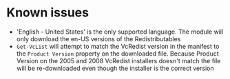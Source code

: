 # Known issues

* 'English - United States' is the only supported language. The module will only download the en-US versions of the Redistributables
* `Get-VcList` will attempt to match the VcRedist version in the manifest to the `Product Version` property on the downloaded file. Because Product Version on the 2005 and 2008 VcRedist installers doesn't match the file will be re-downloaded even though the installer is the correct version
